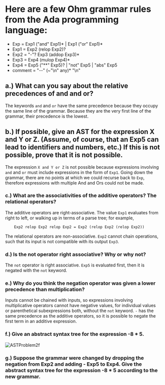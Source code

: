 # Here are a few Ohm grammar rules from the Ada programming language:

* Exp     = Exp1 ("and" Exp1)* | Exp1 ("or" Exp1)*
* Exp1    = Exp2 (relop Exp2)?
* Exp2    = "-"? Exp3 (addop Exp3)*
* Exp3    = Exp4 (mulop Exp4)*
* Exp4    = Exp5 ("**"  Exp5)? | "not" Exp5 | "abs" Exp5
* comment = "--" (~"\n" any)* "\n"

## a.) What can you say about the relative precedences of and and or?

The keywords `and` and `or` have the same precedence because they occupy the same line of the grammar. Because they are the very first line of the grammar, their precedence is the lowest.

## b.) If possible, give an AST for the expression X and Y or Z. (Assume, of course, that an Exp5 can lead to identifiers and numbers, etc.) If this is not possible, prove that it is not possible.

The expression `X and Y or Z` is not possible because expressions involving `and` and `or` must include expressions in the form of `Exp1`. Going down the grammar, there are no points at which we could recurse back to `Exp`, therefore expressions with multiple And and Ors could not be made.

### c.) What are the associativities of the additive operators? The relational operators?

The additive operators are right-associative. The value `Exp1` evaluates from right to left, or walking up in terms of a parse tree; for example, 

````
    Exp2 relop Exp2 relop Exp2 = Exp2 (relop Exp2 (relop Exp2))
````

The relational operators are non-associative. `Exp2` cannot chain operations, such that its input is not compatible with its output `Exp3`.

### d.) Is the not operator right associative? Why or why not?

The `not` operator is right associative. `Exp5` is evaluated first, then it is negated with the `not` keyword.

### e.) Why do you think the negation operator was given a lower precedence than multiplication?

Inputs cannot be chained with inputs, so expressions involving multiplicative operators cannot have negative values, for individual values or parenthetical subexpressions both, without the `not` keyword. `-` has the same precedence as the additive operators, so it is possible to negate the first term in an additive expression.

### f.) Give an abstract syntax tree for the expression -8 * 5.

![ASTProblem2f](Problem2f-1.png)

### g.) Suppose the grammar were changed by dropping the negation from Exp2 and adding - Exp5 to Exp4. Give the abstract syntax tree for the expression -8 * 5 according to the new grammar.



